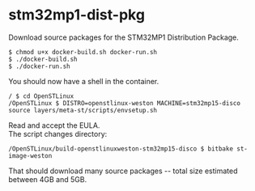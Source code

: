 # stm32mp1-dist-pkg

Download source packages for the STM32MP1 Distribution Package.

```
$ chmod u+x docker-build.sh docker-run.sh
$ ./docker-build.sh
$ ./docker-run.sh
```
You should now have a shell in the container.
```
/ $ cd OpenSTLinux
/OpenSTLinux $ DISTRO=openstlinux-weston MACHINE=stm32mp15-disco source layers/meta-st/scripts/envsetup.sh
```
Read and accept the EULA.  
The script changes directory:
```
/OpenSTLinux/build-openstlinuxweston-stm32mp15-disco $ bitbake st-image-weston
```
That should download many source packages -- total size estimated between 4GB and 5GB.

